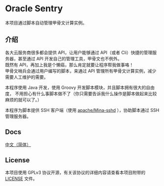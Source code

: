 # Oracle Sentry #

本项目通过脚本自动管理甲骨文计算实例。

## 介绍 ##
各大云服务商很多都会提供 API，让用户能够通过 API（或者 Cli）快捷的管理服务器，甚至通过 API 开发自己的管理工具，甲骨文也不例外。  
既然有 API，再加上我是个懒癌，那么肯定就要让程序帮我做事咯！  
甲骨文哨兵会通过用户编写的脚本，来通过 API 管理所有甲骨文计算实例，减少需要人工维护的需要。  

本程序使用 Java 开发，使用 Groovy 开发脚本模块，并且脚本拥有很大的自由度，
不用担心有什么事脚本做不了（你只需要告诉我什么操作是脚本做起来比较麻烦的就可以了。）

本程序为脚本提供 SSH 客户端（使用 [apache/Mina-sshd](https://github.com/apache/mina-sshd) ），协助脚本通过 SSH 管理服务器。

## Docs ##
[中文（简体）](./docs/cn/Index.md)

## License ##
本项目使用 GPLv3 协议开源，有关该协议的详细内容请查看本项目附带的 [LICENSE](./LICENSE) 文件。
